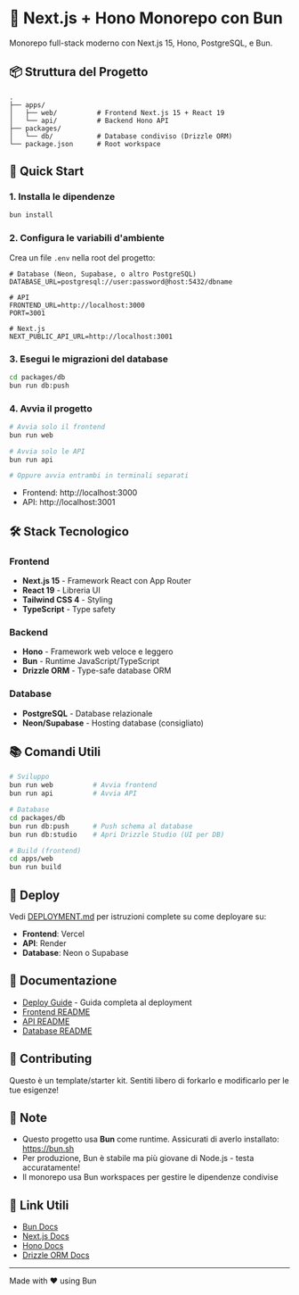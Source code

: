 # 🚀 Next.js + Hono Monorepo con Bun

Monorepo full-stack moderno con Next.js 15, Hono, PostgreSQL, e Bun.

## 📦 Struttura del Progetto

```
.
├── apps/
│   ├── web/          # Frontend Next.js 15 + React 19
│   └── api/          # Backend Hono API
├── packages/
│   └── db/           # Database condiviso (Drizzle ORM)
└── package.json      # Root workspace
```

## 🚀 Quick Start

### 1. Installa le dipendenze

```bash
bun install
```

### 2. Configura le variabili d'ambiente

Crea un file `.env` nella root del progetto:

```env
# Database (Neon, Supabase, o altro PostgreSQL)
DATABASE_URL=postgresql://user:password@host:5432/dbname

# API
FRONTEND_URL=http://localhost:3000
PORT=3001

# Next.js
NEXT_PUBLIC_API_URL=http://localhost:3001
```

### 3. Esegui le migrazioni del database

```bash
cd packages/db
bun run db:push
```

### 4. Avvia il progetto

```bash
# Avvia solo il frontend
bun run web

# Avvia solo le API
bun run api

# Oppure avvia entrambi in terminali separati
```

- Frontend: http://localhost:3000
- API: http://localhost:3001

## 🛠️ Stack Tecnologico

### Frontend
- **Next.js 15** - Framework React con App Router
- **React 19** - Libreria UI
- **Tailwind CSS 4** - Styling
- **TypeScript** - Type safety

### Backend
- **Hono** - Framework web veloce e leggero
- **Bun** - Runtime JavaScript/TypeScript
- **Drizzle ORM** - Type-safe database ORM

### Database
- **PostgreSQL** - Database relazionale
- **Neon/Supabase** - Hosting database (consigliato)

## 📚 Comandi Utili

```bash
# Sviluppo
bun run web          # Avvia frontend
bun run api          # Avvia API

# Database
cd packages/db
bun run db:push      # Push schema al database
bun run db:studio    # Apri Drizzle Studio (UI per DB)

# Build (frontend)
cd apps/web
bun run build
```

## 🚀 Deploy

Vedi [DEPLOYMENT.md](./DEPLOYMENT.md) per istruzioni complete su come deployare su:
- **Frontend**: Vercel
- **API**: Render
- **Database**: Neon o Supabase

## 📖 Documentazione

- [Deploy Guide](./DEPLOYMENT.md) - Guida completa al deployment
- [Frontend README](./apps/web/README.md)
- [API README](./apps/api/README.md)
- [Database README](./packages/db/README.md)

## 🤝 Contributing

Questo è un template/starter kit. Sentiti libero di forkarlo e modificarlo per le tue esigenze!

## 📝 Note

- Questo progetto usa **Bun** come runtime. Assicurati di averlo installato: https://bun.sh
- Per produzione, Bun è stabile ma più giovane di Node.js - testa accuratamente!
- Il monorepo usa Bun workspaces per gestire le dipendenze condivise

## 🔗 Link Utili

- [Bun Docs](https://bun.sh/docs)
- [Next.js Docs](https://nextjs.org/docs)
- [Hono Docs](https://hono.dev)
- [Drizzle ORM Docs](https://orm.drizzle.team)

---

Made with ❤️ using Bun
